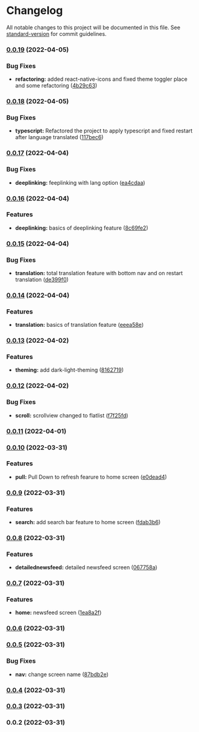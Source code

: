 # Changelog

All notable changes to this project will be documented in this file. See [standard-version](https://github.com/conventional-changelog/standard-version) for commit guidelines.

### [0.0.19](https://github.com/oamr-abdelaziz/NewsFeed-ReactNative/compare/v0.0.18...v0.0.19) (2022-04-05)


### Bug Fixes

* **refactoring:** added react-native-icons and fixed theme toggler place and some refactoring ([4b29c63](https://github.com/oamr-abdelaziz/NewsFeed-ReactNative/commit/4b29c63f8a0348e8bdf8778ba62d9d22498c9839))

### [0.0.18](https://github.com/oamr-abdelaziz/NewsFeed-ReactNative/compare/v0.0.17...v0.0.18) (2022-04-05)


### Bug Fixes

* **typescript:** Refactored the project to apply typescript and fixed restart after language translated ([117bec6](https://github.com/oamr-abdelaziz/NewsFeed-ReactNative/commit/117bec6ed837f2b50050efbf9bfb6f398c1732ab))

### [0.0.17](https://github.com/oamr-abdelaziz/NewsFeed-ReactNative/compare/v0.0.16...v0.0.17) (2022-04-04)


### Bug Fixes

* **deeplinking:** feeplinking with lang option ([ea4cdaa](https://github.com/oamr-abdelaziz/NewsFeed-ReactNative/commit/ea4cdaaef301cd565b3439fb56fe9a323b26ac48))

### [0.0.16](https://github.com/oamr-abdelaziz/NewsFeed-ReactNative/compare/v0.0.15...v0.0.16) (2022-04-04)


### Features

* **deeplinking:** basics of deeplinking feature ([8c69fe2](https://github.com/oamr-abdelaziz/NewsFeed-ReactNative/commit/8c69fe24f7f4bee8cc52e577c7c17cf890793679))

### [0.0.15](https://github.com/oamr-abdelaziz/NewsFeed-ReactNative/compare/v0.0.14...v0.0.15) (2022-04-04)


### Bug Fixes

* **translation:** total translation feature with bottom nav and on restart translation ([de399f0](https://github.com/oamr-abdelaziz/NewsFeed-ReactNative/commit/de399f04fa20793fdb1d9e2e6b77cde490829a5e))

### [0.0.14](https://github.com/oamr-abdelaziz/NewsFeed-ReactNative/compare/v0.0.13...v0.0.14) (2022-04-04)


### Features

* **translation:** basics of translation feature ([eeea58e](https://github.com/oamr-abdelaziz/NewsFeed-ReactNative/commit/eeea58e49f9aa845e70d903c2e3b5e9dda6597d6))

### [0.0.13](https://github.com/oamr-abdelaziz/NewsFeed-ReactNative/compare/v0.0.12...v0.0.13) (2022-04-02)


### Features

* **theming:** add dark-light-theming ([8162719](https://github.com/oamr-abdelaziz/NewsFeed-ReactNative/commit/8162719d18a039b4a4461fd6b029615c274bb78a))

### [0.0.12](https://github.com/oamr-abdelaziz/NewsFeed-ReactNative/compare/v0.0.11...v0.0.12) (2022-04-02)


### Bug Fixes

* **scroll:** scrollview changed to flatlist ([f7f25fd](https://github.com/oamr-abdelaziz/NewsFeed-ReactNative/commit/f7f25fd172e1620ccf7e16d9a2601c3e6f87e372))

### [0.0.11](https://github.com/oamr-abdelaziz/NewsFeed-ReactNative/compare/v0.0.10...v0.0.11) (2022-04-01)

### [0.0.10](https://github.com/oamr-abdelaziz/NewsFeed-ReactNative/compare/v0.0.9...v0.0.10) (2022-03-31)


### Features

* **pull:** Pull Down to refresh fearure to home screen ([e0dead4](https://github.com/oamr-abdelaziz/NewsFeed-ReactNative/commit/e0dead4fdbb5acd29439837f4031e74fdb3af534))

### [0.0.9](https://github.com/oamr-abdelaziz/NewsFeed-ReactNative/compare/v0.0.8...v0.0.9) (2022-03-31)


### Features

* **search:** add search bar feature to home screen ([fdab3b6](https://github.com/oamr-abdelaziz/NewsFeed-ReactNative/commit/fdab3b6a23a690d5b39448df40a7d7a24b1ee446))

### [0.0.8](https://github.com/oamr-abdelaziz/NewsFeed-ReactNative/compare/v0.0.7...v0.0.8) (2022-03-31)


### Features

* **detailednewsfeed:** detailed newsfeed screen ([067758a](https://github.com/oamr-abdelaziz/NewsFeed-ReactNative/commit/067758ab15c3c2b56be0240424c0a5178c61cc9e))

### [0.0.7](https://github.com/oamr-abdelaziz/NewsFeed-ReactNative/compare/v0.0.6...v0.0.7) (2022-03-31)


### Features

* **home:** newsfeed screen ([1ea8a2f](https://github.com/oamr-abdelaziz/NewsFeed-ReactNative/commit/1ea8a2fa02b695d81fa2f5fb840afbaaf4291a6b))

### [0.0.6](https://github.com/oamr-abdelaziz/NewsFeed-ReactNative/compare/v0.0.5...v0.0.6) (2022-03-31)

### [0.0.5](https://github.com/oamr-abdelaziz/NewsFeed-ReactNative/compare/v0.0.4...v0.0.5) (2022-03-31)


### Bug Fixes

* **nav:** change screen name ([87bdb2e](https://github.com/oamr-abdelaziz/NewsFeed-ReactNative/commit/87bdb2e11f26b494d4c806208510e1899032fe75))

### [0.0.4](https://github.com/oamr-abdelaziz/NewsFeed-ReactNative/compare/v0.0.3...v0.0.4) (2022-03-31)

### [0.0.3](https://github.com/oamr-abdelaziz/NewsFeed-ReactNative/compare/v0.0.2...v0.0.3) (2022-03-31)

### 0.0.2 (2022-03-31)
